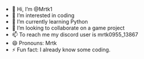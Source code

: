 - 👋 Hi, I’m @Mrtk1
- 👀 I’m interested in coding
- 🌱 I’m currently learning Python
- 💞️ I’m looking to collaborate on a game project
- 📫 To reach me my discord user is mrtk0955_13867
- 😄 Pronouns: Mrtk
- ⚡ Fun fact: I already know some coding.

